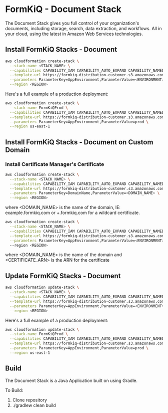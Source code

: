# FormKiQ - Document Stack

The Document Stack gives you full control of your organization's documents,
including storage, search, data extraction, and workflows.
All in your cloud, using the latest in Amazon Web Services technologies. 

## Install FormKiQ Stacks - Document

```bash
aws cloudformation create-stack \
  --stack-name <STACK_NAME> \
  --capabilities CAPABILITY_IAM CAPABILITY_AUTO_EXPAND CAPABILITY_NAMED_IAM \
  --template-url https://formkiq-distribution-customer.s3.amazonaws.com/formkiq-cloud/<FORMKIQ_VERSION>/documentstack.yml \
  --parameters ParameterKey=AppEnvironment,ParameterValue=<ENVIRONMENT> \
  --region <REGION>
```

Here's a full example of a production deployment:

```bash
aws cloudformation create-stack \
  --stack-name FormKiQProd \
  --capabilities CAPABILITY_IAM CAPABILITY_AUTO_EXPAND CAPABILITY_NAMED_IAM \
  --template-url https://formkiq-distribution-customer.s3.amazonaws.com/formkiq-cloud/1.0/documentstack.yml \
  --parameters ParameterKey=AppEnvironment,ParameterValue=prod \
  --region us-east-1
```

## Install FormKiQ Stacks - Document on Custom Domain

### Install Certificate Manager's Certificate

```bash
aws cloudformation create-stack \
  --stack-name <STACK_NAME> \
  --capabilities CAPABILITY_IAM CAPABILITY_AUTO_EXPAND CAPABILITY_NAMED_IAM \
  --template-url https://formkiq-distribution-customer.s3.amazonaws.com/formkiq-cloud/<FORMKIQ_VERSION>/certificate.yml \
  --parameters ParameterKey=DomainName,ParameterValue=<DOMAIN_NAME> \
  --region <REGION>
```

where <DOMAIN_NAME> is the name of the domain, IE: example.formkiq.com or +.formkiq.com for a wildcard certificate.

```bash
aws cloudformation create-stack \
  --stack-name <STACK_NAME> \
  --capabilities CAPABILITY_IAM CAPABILITY_AUTO_EXPAND CAPABILITY_NAMED_IAM \
  --template-url https://formkiq-distribution-customer.s3.amazonaws.com/formkiq-cloud/<FORMKIQ_VERSION>/documentstack.yml \
  --parameters ParameterKey=AppEnvironment,ParameterValue=<ENVIRONMENT> ParameterKey=DomainName,ParameterValue=<DOMAIN_NAME> ParameterKey=AcmCertificateArn,ParameterValue=<CERTIFICATE_ARN> \  
  --region <REGION>
```

where <DOMAIN_NAME> is the name of the domain and <CERTIFICATE_ARN> is the ARN for the certificate

## Update FormKiQ Stacks - Document

```bash
aws cloudformation update-stack \
  --stack-name <STACK_NAME> \
  --capabilities CAPABILITY_IAM CAPABILITY_AUTO_EXPAND CAPABILITY_NAMED_IAM \
  --template-url https://formkiq-distribution-customer.s3.amazonaws.com/formkiq-cloud/<FORMKIQ_VERSION>/documentstack.yml \
  --parameters ParameterKey=AppEnvironment,ParameterValue=<ENVIRONMENT> \
  --region <REGION>
```

Here's a full example of a production deployment:

```bash
aws cloudformation update-stack \
  --stack-name FormKiQProd \
  --capabilities CAPABILITY_IAM CAPABILITY_AUTO_EXPAND CAPABILITY_NAMED_IAM \
  --template-url https://formkiq-distribution-customer.s3.amazonaws.com/formkiq-cloud/1.1/documentstack.yml \
  --parameters ParameterKey=AppEnvironment,ParameterValue=prod \
  --region us-east-1
```

## Build
The Document Stack is a Java Application built on using Gradle.

To Build:
1. Clone repository
2. ./gradlew clean build
